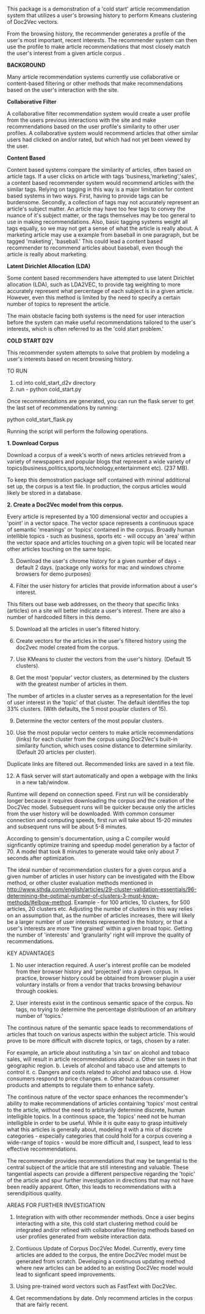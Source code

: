 This package is a demonstration of a 'cold start' article recommendation system that utilizes a user's browsing history to perform Kmeans clustering of Doc2Vec vectors. 

From the browsing history, the recommender generates a profile of the user's most important, recent interests. The recommender system can then use the profile to make article recommendations that most closely match the user's interest from a given article corpus . 

**BACKGROUND**

Many article recommendation systems currently use collaborative or content-based filtering or other methods that make recommendations based on the user's interaction with the site.  

**Collaborative Filter**

A collaborative filter recommendation system would create a user profile from the users previous interactions with the site and make recommendations based on the user profile's similarity to other user profiles. A collaborative system would recommend articles that other similar users had clicked on and/or rated, but which had not yet been viewed by the user. 

**Content Based**

Content based systems compare the similarity of articles, often based on article tags. If a user clicks on article with tags 'business,'marketing','sales', a content based recommender system would recommend articles with the similar tags. Relying on tagging in this way is a major limitation for content based systems in two ways. First, having to provide tags can be burdensome. Secondly, a collection of tags may not accurately represent an article's subject matter. An article may have too few tags to convey the nuance of it's subject matter, or the tags themselves may be too general to use in making recommendations. Also, basic tagging systems weight all tags equally, so we may not get a sense of what the article is really about. A marketing article may use a example from baseball in one paragraph, but be tagged 'maketing', 'baseball.' This could lead a content based recommender to recommend articles about baseball, even though the article is really about marketing. 

 **Latent Dirichlet Allocation (LDA)**

Some content based recommenders have attempted to use latent Dirichlet allocation (LDA), such as LDA2VEC, to provide tag weighting to more accurately represent what percentage of each subject is in a given article. However, even this method is limited by the need to specify a certain number of topics to represent the article. 

The main obstacle facing both systems is the need for user interaction before the system can make useful recommendations tailored to the user's interests, which is often referred to as the 'cold start problem.' 

**COLD START D2V**

This recommender system attempts to solve that problem by modeling a user's interests based on recent browsing history. 

TO RUN

1. cd into cold_start_d2v directory
2. run - python cold_start.py

Once recommendations are generated, you can run the flask server to get the last set of recommendations by running:

python cold_start_flask.py

Running the script will perform the following operations. 

**1.  Download Corpus**

Download a corpus of a week's worth of news articles retrieved from a variety of newspapers and popular blogs that represent a wide variety of topics(business,politics,sports,technology,entertainment etc). (237 MB). 

To keep this demostration package self contained with mininal additional set up, the corpus is a text file. In production, the corpus articles would likely be stored in a database. 

**2. Create a Doc2Vec model from this corpus.** 

Every article is represented by a 100 dimensional vector and occupies a 'point' in a vector space. The vector space represents a continuous space of semantic 'meanings' or 'topics' contained in the corpus. Broadly human intellible topics - such as business, sports etc -  will occupy an 'area' within the vector space and articles touching on a given topic will be located near other articles touching on the same topic. 

3. Download the user's chrome history for a given number of days - default 2 days. (package only works for mac and windows chrome browsers for demo purposes) 

4. Filter the user history for articles that provide information about a user's interest. 

This filters out base web addresses, on the theory that specific links (articles) on a site will better indicate a user's interest. There are also a number of hardcoded filters in this demo. 

5. Download all the articles in user's filtered history. 

6. Create vectors for the articles in the user's filtered history using the doc2vec model created from the corpus. 

7. Use KMeans to cluster the vectors from the user's history. (Default 15 clusters). 

8. Get the most 'popular' vector clusters, as determined by the clusters with the greatest number of articles in them. 

The number of articles in a cluster serves as a representation for the level of user interest in the 'topic' of that cluster. The default identifies the top 33% clusters. (With defaults, the 5 most pouplar clusters of 15). 

9. Determine the vector centers of the most popular clusters. 

10. Use the most popular vector centers to make article recommendations (links) for each cluster from the corpus using Doc2Vec's built-in similarity function, which uses cosine distance to determine similarity. (Default 20 articles per cluster). 

Duplicate links are filtered out. Recommended links are saved in a text file. 

12. A flask server will start automatically and open a webpage with the links in a new tab/window.

Runtime will depend on connection speed. First run will be considerably longer because it requires downloading the corpus and the creation of the Doc2Vec model. Subsequent runs will be quicker because only the articles from the user history will be downloaded. With common consumer connection and computing speeds, first run will take about 15-20 minutes and subsequent runs will be about 5-8 minutes. 

According to gensim's documentation, using a C compiler would signficantly optimize training and speedup model generation  by a factor of 70. A model that took 8 minutes to generate would take only about 7 seconds after optimization.

The ideal number of recommendation clusters for a given corpus and a given number of articles in user history can be investigated with the Elbow method, or other cluster evaluation methods mentioned in http://www.sthda.com/english/articles/29-cluster-validation-essentials/96-determining-the-optimal-number-of-clusters-3-must-know-methods/#elbow-method. Example - for 100 articles, 10 clusters, for 500 articles, 20 clusters etc. Adjusting the numbe of clusters in this way relies on an assumption that, as the number of articles increases, there will likely be a larger number of user interests represented in the history, or that a user's interests are more 'fine grained' within a given broad topic. Getting the number of 'interests' and 'granularity' right will improve the quality of recommendations. 

KEY ADVANTAGES

1. No user interaction required. A user's interest profile can be modeled from their browser history and 'projected' into a given corpus. In practice, browser history could be obtained from browser plugin a user voluntary installs or from a vendor that tracks browsing behaviour through cookies. 

2. User interests exist in the continous semantic space of the corpus. No tags, no trying to determine the percentage distributioon of an arbitrary number of 'topics.' 

The continous nature of the semantic space leads to recommendations of articles that touch on various aspects within the subject article. This would prove to be more difficult with discrete topics, or tags, chosen by a rater. 

For example, an article about instituting a 'sin tax' on alcohol and tobaco sales, will result in article recommendations about:
a. Other sin taxes in that geographic region.
b. Levels of alcohol and tabaco use and attempts to control it. 
c. Dangers and costs related to alcohol and tabaco use. 
d. How consumers respond to price changes. 
e. Other hazardous consumer products and attempts to regulate them to enhance safety. 

The continous nature of the vector space enhances the recommender's ability to make recommendations of articles containing 'topics' most central to the article, without the need to arbitrarily determine discrete, human intelligible topics. In a continous space, the 'topics' need not be human intelligible in order to be useful. While it is quite easy to grasp intuitively what this articles is generally about, modeling it with a mix of discrete categories - especially categories that could hold for a corpus covering a wide-range of topics -  would be more difficult and, I suspect, lead to less effective recommendations. 

The recommender provides recommendations that may be tangential to the central subject of the article that are still interesting and valuable. These tangential aspects can provide a different perspective regarding the 'topic' of the article and spur further investigation in directions that may not have been readily apparent. Often, this leads to recommendations with a serendipitious quality. 

AREAS FOR FURTHER INVESTIGATION

1. Integration with with other recommender methods. Once a user begins interacting with a site, this cold start clustering method could be integrated and/or refined with collaborative filtering methods based on user profiles generated from website interaction data. 

2. Contiuous Update of Corpus Doc2Vec Model. Currently, every time articles are added to the corpus, the entire Doc2Vec model must be generated from scratch. Developing a continuous updating method where new articles can be added to an existing Doc2Vec model would lead to signficant speed improvements. 

3. Using pre-trained word vectors such as FastText with Doc2Vec. 

4. Get recommendations by date. Only recommend articles in the corpus that are fairly recent. 
<!--stackedit_data:
eyJoaXN0b3J5IjpbLTEyNzkzNjEyODZdfQ==
-->